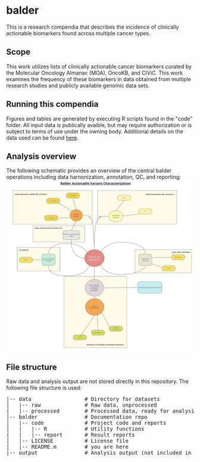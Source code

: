 # balder
This is a research compendia that describes the incidence of clinically actionable biomarkers found across multiple cancer types. 

## Scope 
This work utilizes lists of clinically actionable cancer biomarkers curated by the Molecular Oncology Almanac (MOA), OncoKB, and CIViC. This work examines the frequency of these biomarkers in data obtained from multiple research studies and publicly available genomic data sets.

## Running this compendia 
Figures and tables are generated by executing R scripts found in the "code" folder. All input data is publically avaible, but may require authorization or is subject to terms of use under the owning body. Additional details on the data used can be found 
[here](code/reports/balder_raw_data_sources.pdf).

## Analysis overview 
The following schematic provides an overview of the central balder operations including data harnonization, annotation, QC, and reporting: 
<img src="code/reports/Balder_workflow.jpg">


## File structure
Raw data and analysis output are not stored directly in this repository. The following file structure is used: 

<pre>
|-- data                 # Directory for datasets
|   |-- raw              # Raw data, unprocessed
|   |-- processed        # Processed data, ready for analysis
|-- balder               # Documentation repo
|   |-- code             # Project code and reports
|   |   |-- R            # Utility functions
|   |   |-- report       # Result reports
|   |-- LICENSE          # License file
|   |-- README.m         # you are here
|-- output               # Analysis output (not included in git repo)
<pre>

